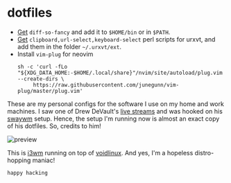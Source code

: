 # dotfiles

- [Get](https://raw.githubusercontent.com/so-fancy/diff-so-fancy/master/third_party/build_fatpack/diff-so-fancy) `diff-so-fancy` 
  and add it to `$HOME/bin` or in `$PATH`. 
- [Get](https://github.com/muennich/urxvt-perls) `clipboard,url-select,keyboard-select` perl scripts for urxvt, and add 
  them in the folder `~/.urxvt/ext`.
- Install `vim-plug` for neovim
  ```
  sh -c 'curl -fLo "${XDG_DATA_HOME:-$HOME/.local/share}"/nvim/site/autoload/plug.vim --create-dirs \
       https://raw.githubusercontent.com/junegunn/vim-plug/master/plug.vim'
  ```

These are my personal configs for the software I use on my home and work machines.
I saw one of Drew DeVault's [live streams](https://live.drewdevault.com/) and was
hooked on his [swaywm](https://swaywm.org/) setup. Hence, the setup I'm running now
is almost an exact copy of his dotfiles. So, credits to him!

![preview](https://www.aktsbot.in/pub/scrots/i3_20191214.png)

This is [i3wm](https://i3wm.org/) running on top of [voidlinux](https://voidlinux.org/). 
And yes, I'm a hopeless distro-hopping maniac!

`happy hacking`
